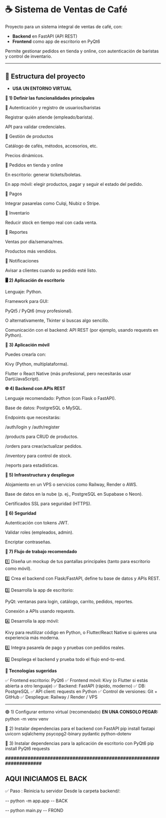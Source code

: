 # ☕ Sistema de Ventas de Café

Proyecto para un sistema integral de ventas de café, con:
- **Backend** en FastAPI (API REST)
- **Frontend** como app de escritorio en PyQt6

Permite gestionar pedidos en tienda y online, con autenticación de baristas y control de inventario.

---

## 📁 Estructura del proyecto

- **USA UN ENTORNO VIRTUAL**

**🚀 1) Definir las funcionalidades principales**

🔹 Autenticación y registro de usuarios/baristas

Registrar quién atiende (empleado/barista).

API para validar credenciales.

🔹 Gestión de productos

Catálogo de cafés, métodos, accesorios, etc.

Precios dinámicos.

🔹 Pedidos en tienda y online

En escritorio: generar tickets/boletas.

En app móvil: elegir productos, pagar y seguir el estado del pedido.

🔹 Pagos

Integrar pasarelas como Culqi, Niubiz o Stripe.

🔹 Inventario

Reducir stock en tiempo real con cada venta.

🔹 Reportes

Ventas por día/semana/mes.

Productos más vendidos.

🔹 Notificaciones

Avisar a clientes cuando su pedido esté listo.

**🖥️ 2) Aplicación de escritorio**

Lenguaje: Python.

Framework para GUI:

PyQt5 / PyQt6 (muy profesional).

O alternativamente, Tkinter si buscas algo sencillo.

Comunicación con el backend: API REST (por ejemplo, usando requests en Python).

**📱 3) Aplicación móvil**

Puedes crearla con:

Kivy (Python, multiplataforma).

Flutter o React Native (más profesional, pero necesitarás usar Dart/JavaScript).

**🌐 4) Backend con APIs REST**

Lenguaje recomendado: Python (con Flask o FastAPI).

Base de datos: PostgreSQL o MySQL.

Endpoints que necesitarás:

/auth/login y /auth/register

/products para CRUD de productos.

/orders para crear/actualizar pedidos.

/inventory para control de stock.

/reports para estadísticas.

**🏦 5) Infraestructura y despliegue**

Alojamiento en un VPS o servicios como Railway, Render o AWS.

Base de datos en la nube (p. ej., PostgreSQL en Supabase o Neon).

Certificados SSL para seguridad (HTTPS).

**🔐 6) Seguridad**

Autenticación con tokens JWT.

Validar roles (empleados, admin).

Encriptar contraseñas.

**🔄 7) Flujo de trabajo recomendado**

1️⃣ Diseña un mockup de tus pantallas principales (tanto para escritorio como móvil).

2️⃣ Crea el backend con Flask/FastAPI, define tu base de datos y APIs REST.

3️⃣ Desarrolla la app de escritorio:

PyQt: ventanas para login, catálogo, carrito, pedidos, reportes.

Conexión a APIs usando requests.

4️⃣ Desarrolla la app móvil:

Kivy para reutilizar código en Python, o Flutter/React Native si quieres una experiencia más moderna.

5️⃣ Integra pasarela de pago y pruebas con pedidos reales.

6️⃣ Despliega el backend y prueba todo el flujo end-to-end.

**🔨 Tecnologías sugeridas**

✅ Frontend escritorio: PyQt6
✅ Frontend móvil: Kivy (o Flutter si estás abierta a otro lenguaje)
✅ Backend: FastAPI (rápido, moderno)
✅ DB: PostgreSQL
✅ API client: requests en Python
✅ Control de versiones: Git + GitHub
✅ Despliegue: Railway / Render / VPS

--------------------------------------------------------------------

🟢 1) Configurar entorno virtual (recomendado)
 **EN UNA CONSOLO PEGAR:**
 python -m venv venv

 🔵 2) Instalar dependencias para el backend con FastAPI
    pip install fastapi uvicorn sqlalchemy psycopg2-binary pydantic python-dotenv

 🔴 3) Instalar dependencias para la aplicación de escritorio con PyQt6
     pip install PyQt6 requests

**####################################################################**
## AQUI INICIAMOS EL BACK

✅ Paso : Reinicia tu servidor
Desde la carpeta backend/:

-- python -m app.app -- BACK

-- python main.py -- FROND


